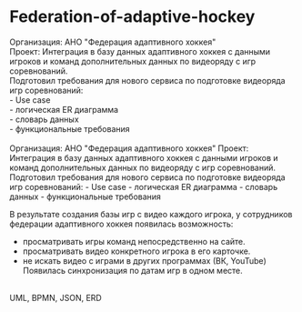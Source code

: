# Federation-of-adaptive-hockey
<p>Организация: АНО &quot;Федерация адаптивного хоккея&quot;<br />
Проект: Интеграция в базу данных адаптивного хоккея с данными игроков и команд 
дополнительных данных по видеоряду с игр соревнований.<br />
Подготовил требования для нового сервиса по подготовке видеоряда игр 
соревнований:<br />
- Use case<br />
- логическая ER диаграмма<br />
- словарь данных<br />
- функциональные требования<br />
<br />
Организация: АНО "Федерация адаптивного хоккея"
Проект: Интеграция в базу данных адаптивного хоккея с данными игроков и команд дополнительных данных по видеоряду с игр соревнований.
Подготовил требования для нового сервиса по подготовке видеоряда игр соревнований:
- Use case
- логическая ER диаграмма
- словарь данных
- функциональные требования

В результате создания базы игр с видео каждого игрока, у сотрудников федерации адаптивного хоккея появилась возможность:
- просматривать игры команд непосредственно на сайте.
- просматривать видео конкретного игрока в его карточке.
- не искать видео с играми в других программах (ВК, YouTube)
Появилась синхронизация по датам игр в одном месте.<br />
<br />
UML, BPMN, JSON, ERD</p>
